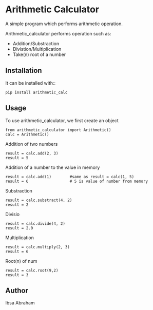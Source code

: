 Arithmetic Calculator
=====================
A simple program which performs arithmetic operation.

Arithmetic_calculator performs operation such as:
<ul>
  <li>Addition/Substraction</li>
  <li>Divistion/Multiplication</li>
  <li>Take(n) root of a number</li>
</ul>

Installation
------------

It can be installed with::
```
pip install arithmetic_calc
```

Usage
-----
To use arithmetic_calculator, we first create an object
```
from arithmetic_calculator import Arithmetic()
calc = Arithmetic()
```
Addition of two numbers
```
result = calc.add(2, 3)
result = 5
```
Addition of a number to the value in memory
```
result = calc.add(1)        #same as result = calc(1, 5)
result = 6                  # 5 is value of number from memory
```
Substraction
```
result = calc.substract(4, 2)
result = 2
```
Divisio
```
result = calc.divide(4, 2)
result = 2.0
```
Multiplication
```
result = calc.multiply(2, 3)
result = 6
```
Root(n) of num
```
result = calc.root(9,2)
result = 3
```
Author
------------
Ibsa Abraham
